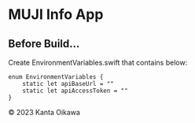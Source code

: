 # MUJI Info App

## Before Build...
Create EnvironmentVariables.swift that contains below:
```
enum EnvironmentVariables {
    static let apiBaseUrl = ""
    static let apiAccessToken = ""
}
```

&copy; 2023 Kanta Oikawa
